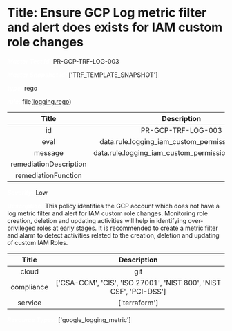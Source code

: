 



# Title: Ensure GCP Log metric filter and alert does exists for IAM custom role changes


***<font color="white">Master Test Id:</font>*** PR-GCP-TRF-LOG-003

***<font color="white">Master Snapshot Id:</font>*** ['TRF_TEMPLATE_SNAPSHOT']

***<font color="white">type:</font>*** rego

***<font color="white">rule:</font>*** file([logging.rego])  
  
  
  
  

|Title|Description|
| :---: | :---: |
|id|PR-GCP-TRF-LOG-003|
|eval|data.rule.logging_iam_custom_permission_change|
|message|data.rule.logging_iam_custom_permission_change_err|
|remediationDescription||
|remediationFunction||


***<font color="white">Severity:</font>*** Low

***<font color="white">Description:</font>*** This policy identifies the GCP account which does not have a log metric filter and alert for IAM custom role changes. Monitoring role creation, deletion and updating activities will help in identifying over-privileged roles at early stages. It is recommended to create a metric filter and alarm to detect activities related to the creation, deletion and updating of custom IAM Roles.  
  
  

|Title|Description|
| :---: | :---: |
|cloud|git|
|compliance|['CSA-CCM', 'CIS', 'ISO 27001', 'NIST 800', 'NIST CSF', 'PCI-DSS']|
|service|['terraform']|


***<font color="white">Resource Types:</font>*** ['google_logging_metric']


[logging.rego]: https://github.com/prancer-io/prancer-compliance-test/tree/master/google/terraform/logging.rego
